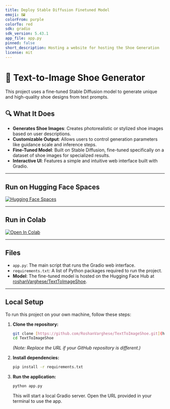 ```yaml
---
title: Deploy Stable Diffusion Finetuned Model
emoji: 🖼
colorFrom: purple
colorTo: red
sdk: gradio
sdk_version: 5.43.1
app_file: app.py
pinned: false
short_description: Hosting a website for hosting the Shoe Generation
license: mit
---
```

# 👟 Text-to-Image Shoe Generator

This project uses a fine-tuned Stable Diffusion model to generate unique and high-quality shoe designs from text prompts.

## 🔍 What It Does

-   **Generates Shoe Images**: Creates photorealistic or stylized shoe images based on user descriptions.
-   **Customizable Output**: Allows users to control generation parameters like guidance scale and inference steps.
-   **Fine-Tuned Model**: Built on Stable Diffusion, fine-tuned specifically on a dataset of shoe images for specialized results.
-   **Interactive UI**: Features a simple and intuitive web interface built with Gradio.

---

## Run on Hugging Face Spaces

[![Hugging Face Spaces](https://huggingface.co/spaces/benisonjac/deploy-stable-diffusion-finetuned-model)](https://huggingface.co/spaces/benisonjac/deploy-stable-diffusion-finetuned-model)


---

## Run in Colab

[![Open In Colab](https://colab.research.google.com/assets/colab-badge.svg)](https://colab.research.google.com/github/RoshanVarghese/TextToImage/blob/main/GenAI_TextToImage_GitHub.ipynb)

---

## Files

-   `app.py`: The main script that runs the Gradio web interface.
-   `requirements.txt`: A list of Python packages required to run the project.
-   **Model**: The fine-tuned model is hosted on the Hugging Face Hub at [roshanVarghese/TextToImageShoe](https://huggingface.co/spaces/benisonjac/deploy-stable-diffusion-finetuned-model).

---

## Local Setup

To run this project on your own machine, follow these steps:

1.  **Clone the repository:**
    ```bash
    git clone [https://github.com/RoshanVarghese/TextToImageShoe.git](https://github.com/RoshanVarghese/TextToImageShoe.git)
    cd TextToImageShoe
    ```
    *(Note: Replace the URL if your GitHub repository is different.)*

2.  **Install dependencies:**
    ```bash
    pip install -r requirements.txt
    ```

3.  **Run the application:**
    ```bash
    python app.py
    ```
    This will start a local Gradio server. Open the URL provided in your terminal to use the app.
